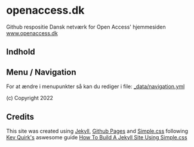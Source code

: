 # openaccess.dk

Github respositie Dansk netværk for Open Access' hjemmesiden www.openaccess.dk

## Indhold

## Menu / Navigation

For at ændre i menupunkter så kan du rediger i file: [_data/navigation.yml](https://github.com/openaccess-dk/openaccess-dk.github.io/blob/main/_data/navigation.yml)

(c) Copyright 2022

## Credits

This site was created using [Jekyll](https://jekyllrb.com), [Github Pages](https://pages.github.com/) and [Simple.css](https://simplecss.org) following [Kev Quirk's](https://kevq.uk) aswesome guide [How To Build A Jekyll Site Using Simple.css](https://kevq.uk/how-to-build-jekyll-site-simple-css/)
